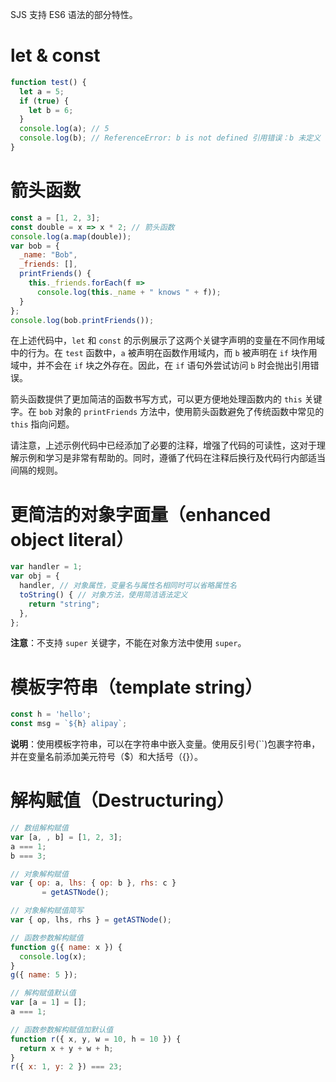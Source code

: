 SJS 支持 ES6 语法的部分特性。

# let & const

```javascript
function test() {
  let a = 5;
  if (true) {
    let b = 6;
  }
  console.log(a); // 5
  console.log(b); // ReferenceError: b is not defined 引用错误：b 未定义
}
```

# 箭头函数

```javascript
const a = [1, 2, 3];
const double = x => x * 2; // 箭头函数
console.log(a.map(double));
var bob = {
  _name: "Bob",
  _friends: [],
  printFriends() {
    this._friends.forEach(f =>
      console.log(this._name + " knows " + f));
  }
};
console.log(bob.printFriends());
```

在上述代码中，`let` 和 `const` 的示例展示了这两个关键字声明的变量在不同作用域中的行为。在 `test` 函数中，`a` 被声明在函数作用域内，而 `b` 被声明在 `if` 块作用域中，并不会在 `if` 块之外存在。因此，在 `if` 语句外尝试访问 `b` 时会抛出引用错误。

箭头函数提供了更加简洁的函数书写方式，可以更方便地处理函数内的 `this` 关键字。在 `bob` 对象的 `printFriends` 方法中，使用箭头函数避免了传统函数中常见的 `this` 指向问题。

请注意，上述示例代码中已经添加了必要的注释，增强了代码的可读性，这对于理解示例和学习是非常有帮助的。同时，遵循了代码在注释后换行及代码行内部适当间隔的规则。
# 更简洁的对象字面量（enhanced object literal）

```JavaScript
var handler = 1;
var obj = {
  handler, // 对象属性，变量名与属性名相同时可以省略属性名
  toString() { // 对象方法，使用简洁语法定义
    return "string";
  },
};
```

**注意**：不支持 `super` 关键字，不能在对象方法中使用 `super`。

# 模板字符串（template string）

```JavaScript
const h = 'hello';
const msg = `${h} alipay`;
```

**说明**：使用模板字符串，可以在字符串中嵌入变量。使用反引号(``)包裹字符串，并在变量名前添加美元符号（$）和大括号（{}）。
# 解构赋值（Destructuring）

```JavaScript
// 数组解构赋值
var [a, , b] = [1, 2, 3];
a === 1;
b === 3;

// 对象解构赋值
var { op: a, lhs: { op: b }, rhs: c }
       = getASTNode();

// 对象解构赋值简写
var { op, lhs, rhs } = getASTNode();

// 函数参数解构赋值
function g({ name: x }) {
  console.log(x);
}
g({ name: 5 });

// 解构赋值默认值
var [a = 1] = [];
a === 1;

// 函数参数解构赋值加默认值
function r({ x, y, w = 10, h = 10 }) {
  return x + y + w + h;
}
r({ x: 1, y: 2 }) === 23;
```
